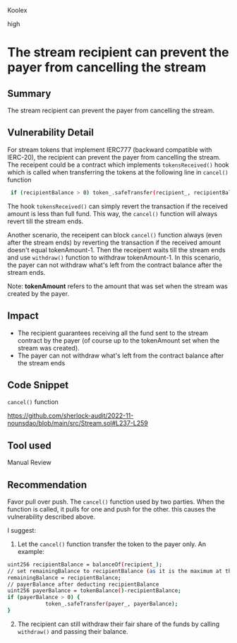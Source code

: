 Koolex

high

# The stream recipient can prevent the payer from cancelling the stream

## Summary
The stream recipient can prevent the payer from cancelling the stream.

## Vulnerability Detail

For stream tokens that implement IERC777 (backward compatible with IERC-20), the recipient can prevent the payer from cancelling the stream. The receipent could be a contract which implements `tokensReceived()` hook which is called when transferring the tokens at the following line in `cancel()` function
```sh
 if (recipientBalance > 0) token_.safeTransfer(recipient_, recipientBalance);
```

The hook `tokensReceived()` can simply revert the transaction if the received amount is less than full fund. This way, the `cancel()` function will always revert till the stream ends.

Another scenario, the receipent can block `cancel()` function always (even after the stream ends) by reverting the transaction if the received amount doesn't equal tokenAmount-1. Then the receipent waits till the stream ends and use `withdraw()` function to withdraw tokenAmount-1. In this scenario, the payer can not withdraw what's left from the contract balance after the stream ends.

Note: **tokenAmount** refers to the amount that was set when the stream was created by the payer.

## Impact

- The recipient guarantees receiving all the fund sent to the stream contract by the payer (of course up to the tokenAmount set when the stream was created).
- The payer can not withdraw what's left from the contract balance after the stream ends


## Code Snippet

`cancel()` function

https://github.com/sherlock-audit/2022-11-nounsdao/blob/main/src/Stream.sol#L237-L259

## Tool used

Manual Review

## Recommendation

Favor pull over push. The `cancel()` function used by two parties. When the function is called, it pulls for one and push for the other. this causes the vulnerability described above.

I suggest: 

1. Let the `cancel()` function transfer the token to the payer only.
An example:
```sh
uint256 recipientBalance = balanceOf(recipient_);
// set remainingBalance to recipientBalance (as it is the maximum at this time)
remainingBalance = recipientBalance;
// payerBalance after deducting recipientBalance
uint256 payerBalance = tokenBalance()-recipientBalance;
if (payerBalance > 0) {
            token_.safeTransfer(payer_, payerBalance);
}
```

2. The recipient can still withdraw their fair share of the funds by calling `withdraw()` and passing their balance.